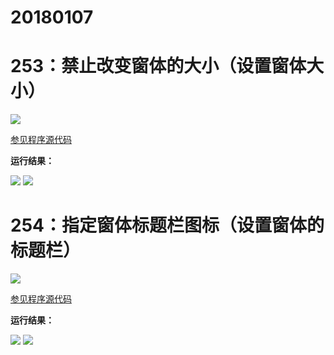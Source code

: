 # 20180107

# 253：禁止改变窗体的大小（设置窗体大小）

<img src="http://image.renkaigis.com/keepcoding/2018010701.png">

<a href="https://github.com/renkaigis/KeepCoding/tree/master/2018/01/07" target="_blank">参见程序源代码</a>

**运行结果：**

<img src="http://image.renkaigis.com/keepcoding/2018010702.png">
<img src="http://image.renkaigis.com/keepcoding/2018010703.png">

# 254：指定窗体标题栏图标（设置窗体的标题栏）

<img src="http://image.renkaigis.com/keepcoding/2018010704.png">

<a href="https://github.com/renkaigis/KeepCoding/tree/master/2018/01/07" target="_blank">参见程序源代码</a>

**运行结果：**

<img src="http://image.renkaigis.com/keepcoding/2018010705.png">
<img src="http://image.renkaigis.com/keepcoding/2018010706.png">

